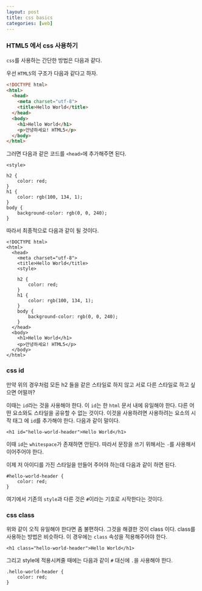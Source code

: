 ```yaml
---
layout: post
title: css basics
categories: [web]
---
```


### HTML5 에서 css 사용하기

`css`를 사용하는 간단한 방법은 다음과 같다.

우선 `HTML5`의 구조가 다음과 같다고 하자.

```html
<!DOCTYPE html>
<html>
  <head>
    <meta charset="utf-8">
    <title>Hello World</title>
  </head>
  <body>
    <h1>Hello World</h1>
    <p>안녕하세요! HTML5</p>
  </body>
</html>
```


그러면 다음과 같은 코드를 `<head>`에 추가해주면 된다.

```
<style>

h2 {
	color: red;
}
h1 {
	color: rgb(100, 134, 1);
}
body {
	background-color: rgb(0, 0, 240);
}
```

따라서 최종적으로 다음과 같이 될 것이다.


```
<!DOCTYPE html>
<html>
  <head>
    <meta charset="utf-8">
    <title>Hello World</title>
	<style>
	
	h2 {
		color: red;
	}
	h1 {
		color: rgb(100, 134, 1);
	}
	body {
		background-color: rgb(0, 0, 240);
	}
  </head>
  <body>
    <h1>Hello World</h1>
    <p>안녕하세요! HTML5</p>
  </body>
</html>
```

### css id

만약 위의 경우처럼 모든 h2 들을 같은 스타일로 하지 않고 서로 다른 스타일로 하고 싶으면 어떨까?

이때는 `id`라는 것을 사용해야 한다. 이 `id`는 한 `html` 문서 내에 유일해야 한다. 다른 어떤 요소와도 스타일을 공유할 수 없는 것이다. 이것을 사용하려면 사용하려는 요소의 시작 태그 에 `id`를 추가해야 한다. 다음과 같이 말이다.

```
<h1 id="hello-world-header">Hello World</h1>
```

이때 `id`는 `whitespace`가 존재하면 안된다. 따라서 문장을 쓰기 위해서는 `-`를 사용해서 이어주어야 한다.

이제 저 아이디를 가진 스타일을 만들어 주어야 하는데 다음과 같이 하면 된다.

```
#hello-world-header {
	color: red;
}
```

여기에서 기존의 `style`과 다른 것은 `#`이라는 기호로 시작한다는 것이다.


### css class

위와 같이 오직 유일해야 한다면 좀 불편하다. 그것을 해결한 것이 class 이다. class를 사용하는 방법은 비슷하다. 이 경우에는 `class` 속성을 적용해주어야 한다.


```
<h1 class="hello-world-header">Hello World</h1>
```

그리고 style에 적용시켜줄 때에는 다음과 같이 `#` 대신에 `.`을 사용해야 한다.

```
.hello-world-header {
	color: red;
}
```
